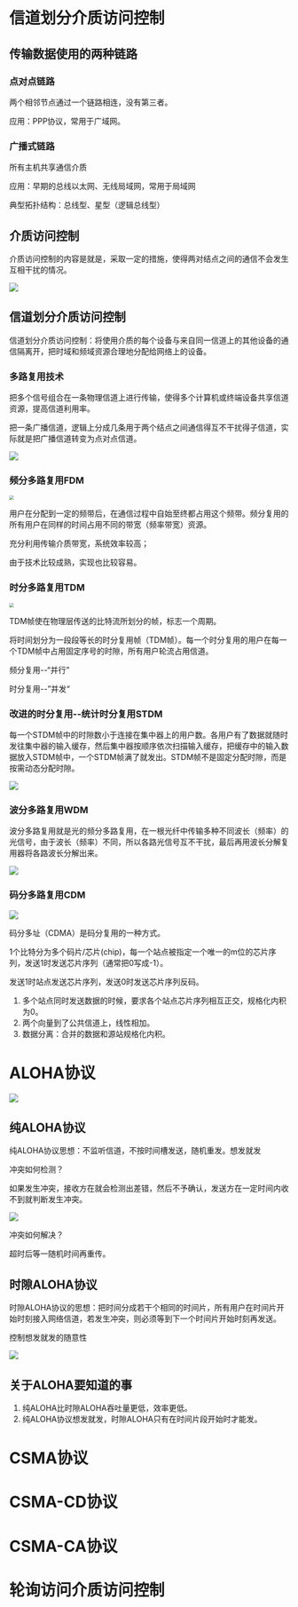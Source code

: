 # 信道划分介质访问控制

## 传输数据使用的两种链路

### 点对点链路

两个相邻节点通过一个链路相连，没有第三者。

应用：PPP协议，常用于广域网。

### 广播式链路

所有主机共享通信介质

应用：早期的总线以太网、无线局域网，常用于局域网

典型拓扑结构：总线型、星型（逻辑总线型）

## 介质访问控制

介质访问控制的内容是就是，采取一定的措施，使得两对结点之间的通信不会发生互相干扰的情况。

![](1.png)

## 信道划分介质访问控制

信道划分介质访问控制：将使用介质的每个设备与来自同一信道上的其他设备的通信隔离开，把时域和频域资源合理地分配给网络上的设备。

### 多路复用技术

把多个信号组合在一条物理信道上进行传输，使得多个计算机或终端设备共享信道资源，提高信道利用率。

把一条广播信道，逻辑上分成几条用于两个结点之间通信得互不干扰得子信道，实际就是把广播信道转变为点对点信道。

![](2.png)

### 频分多路复用FDM

<img src="3.png" style="zoom:50%;" />

用户在分配到一定的频带后，在通信过程中自始至终都占用这个频带。频分复用的所有用户在同样的时间占用不同的带宽（频率带宽）资源。

充分利用传输介质带宽，系统效率较高；

由于技术比较成熟，实现也比较容易。

### 时分多路复用TDM

<img src="4.png" style="zoom:50%;" />

TDM帧使在物理层传送的比特流所划分的帧，标志一个周期。

将时间划分为一段段等长的时分复用帧（TDM帧）。每一个时分复用的用户在每一个TDM帧中占用固定序号的时隙，所有用户轮流占用信道。

频分复用--“并行”

时分复用--”并发“

### 改进的时分复用--统计时分复用STDM

每一个STDM帧中的时隙数小于连接在集中器上的用户数。各用户有了数据就随时发往集中器的输入缓存，然后集中器按顺序依次扫描输入缓存，把缓存中的输入数据放入STDM帧中，一个STDM帧满了就发出。STDM帧不是固定分配时隙，而是按需动态分配时隙。

![](5.png)

### 波分多路复用WDM

波分多路复用就是光的频分多路复用，在一根光纤中传输多种不同波长（频率）的光信号，由于波长（频率）不同，所以各路光信号互不干扰，最后再用波长分解复用器将各路波长分解出来。

![](6.png)

### 码分多路复用CDM

![](7.png)

码分多址（CDMA）是码分复用的一种方式。

1个比特分为多个码片/芯片(chip)，每一个站点被指定一个唯一的m位的芯片序列，发送1时发送芯片序列（通常把0写成-1）。

发送1时站点发送芯片序列，发送0时发送芯片序列反码。

1. 多个站点同时发送数据的时候，要求各个站点芯片序列相互正交，规格化内积为0。
2. 两个向量到了公共信道上，线性相加。
3. 数据分离：合并的数据和源站规格化内积。

# ALOHA协议

![](8.png)

## 纯ALOHA协议

纯ALOHA协议思想：不监听信道，不按时间槽发送，随机重发。想发就发

冲突如何检测？

如果发生冲突，接收方在就会检测出差错，然后不予确认，发送方在一定时间内收不到就判断发生冲突。

![](9.png)

冲突如何解决？

超时后等一随机时间再重传。

## 时隙ALOHA协议

时隙ALOHA协议的思想：把时间分成若干个相同的时间片，所有用户在时间片开始时刻接入网络信道，若发生冲突，则必须等到下一个时间片开始时刻再发送。

控制想发就发的随意性

![](10.png)

## 关于ALOHA要知道的事

1. 纯ALOHA比时隙ALOHA吞吐量更低，效率更低。
2. 纯ALOHA协议想发就发，时隙ALOHA只有在时间片段开始时才能发。

# CSMA协议

# CSMA-CD协议

# CSMA-CA协议

# 轮询访问介质访问控制